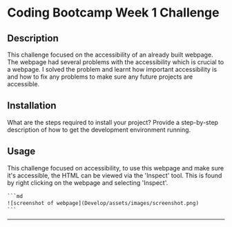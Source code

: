 # Coding Bootcamp Week 1 Challenge

## Description

This challenge focused on the accessibility of an already built webpage. The webpage had several problems with the accessibility which is crucial to a webpage. I solved the problem and learnt how important accessibility is and how to fix any problems to make sure any future projects are accessible.

## Installation

What are the steps required to install your project? Provide a step-by-step description of how to get the development environment running.

## Usage

This challenge focused on accessibility, to use this webpage and make sure it's accessible, the HTML can be viewed via the 'Inspect' tool. This is found by right clicking on the webpage and selecting 'Inspect'. 

    ```md
    ![screenshot of webpage](Develop/assets/images/screenshot.png)
    ```
    
---

  
